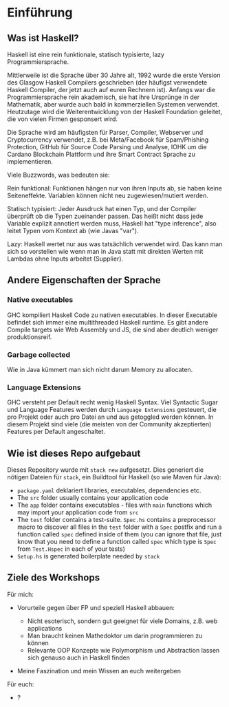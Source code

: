 # Einführung

## Was ist Haskell?

Haskell ist eine rein funktionale, statisch typisierte, lazy Programmiersprache.

Mittlerweile ist die Sprache über 30 Jahre alt, 1992 wurde die erste Version des Glasgow Haskell Compilers geschrieben
(der häufigst verwendete Haskell Compiler, der jetzt auch auf euren Rechnern ist).
Anfangs war die Programmiersprache rein akademisch, sie hat ihre Ursprünge in der Mathematik, aber wurde auch bald in kommerziellen Systemen verwendet.
Heutzutage wird die Weiterentwicklung von der Haskell Foundation geleitet, die von vielen Firmen gesponsert wird.

Die Sprache wird am häufigsten für Parser, Compiler, Webserver und Cryptocurrency verwendet, z.B. bei Meta/Facebook für Spam/Phishing Protection, GitHub für Source Code Parsing und Analyse, IOHK um die Cardano Blockchain Plattform und ihre Smart Contract Sprache zu implementieren.

Viele Buzzwords, was bedeuten sie:

Rein funktional: Funktionen hängen nur von ihren Inputs ab, sie haben keine Seiteneffekte. Variablen können nicht neu zugewiesen/mutiert werden.

Statisch typisiert: Jeder Ausdruck hat einen Typ, und der Compiler überprüft ob die Typen zueinander passen.
Das heißt nicht dass jede Variable explizit annotiert werden muss, Haskell hat "type inference", also leitet Typen vom Kontext ab (wie Javas "var").

Lazy: Haskell wertet nur aus was tatsächlich verwendet wird. Das kann man sich so vorstellen wie wenn man in Java statt mit direkten Werten mit Lambdas ohne Inputs arbeitet (Supplier<T>).

## Andere Eigenschaften der Sprache

### Native executables
GHC kompiliert Haskell Code zu nativen executables. In dieser Executable befindet sich immer eine multithreaded Haskell runtime. Es gibt andere Compile targets wie Web Assembly und JS, die sind aber deutlich weniger produktionsreif.

### Garbage collected
Wie in Java kümmert man sich nicht darum Memory zu allocaten.

### Language Extensions
GHC versteht per Default recht wenig Haskell Syntax. Viel Syntactic Sugar und Language Features werden durch `Language Extensions` gesteuert, die pro Projekt oder auch pro Datei an und aus getoggled werden können.
In diesem Projekt sind viele (die meisten von der Community akzeptierten) Features per Default angeschaltet.


## Wie ist dieses Repo aufgebaut

Dieses Repository wurde mit `stack new` aufgesetzt.
Dies generiert die nötigen Dateien für `stack`, ein Buildtool für Haskell (so wie Maven für Java):

- `package.yaml` deklariert libraries, executables, dependencies etc.
- The `src` folder usually contains your application code
- The `app` folder contains executables - files with `main` functions which may import your application code from `src`
- The `test` folder contains a test-suite. `Spec.hs` contains a preprocessor macro to discover all files in the `test` folder with a `Spec` postfix and run a function called `spec` defined inside of them (you can ignore that file, just know that you need to define a function called `spec` which type is `Spec` from `Test.Hspec` in each of your tests)
- `Setup.hs` is generated boilerplate needed by `stack` 


## Ziele des Workshops

Für mich:
- Vorurteile gegen über FP und speziell Haskell abbauen:
  - Nicht esoterisch, sondern gut geeignet für viele Domains, z.B. web applications
  - Man braucht keinen Mathedoktor um darin programmieren zu können
  - Relevante OOP Konzepte wie Polymorphism und Abstraction lassen sich genauso auch in Haskell finden

- Meine Faszination und mein Wissen an euch weitergeben

Für euch:
- ?
